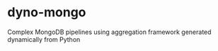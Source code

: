 # dyno-mongo
Complex MongoDB pipelines using aggregation framework generated dynamically from Python
